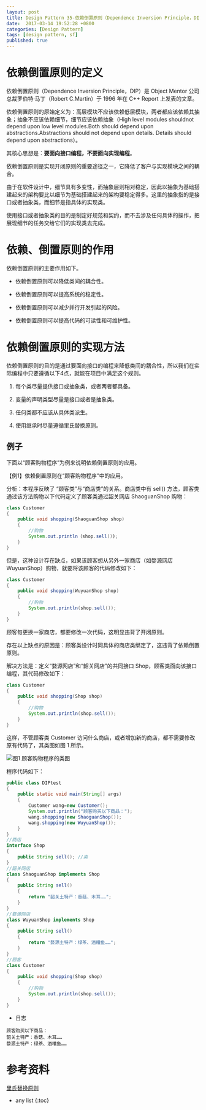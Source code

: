 ```yaml
---
layout: post
title: Design Pattern 35-依赖倒置原则（Dependence Inversion Principle，DIP）
date:  2017-03-14 19:52:28 +0800
categories: [Design Pattern]
tags: [design pattern, sf]
published: true
---
```


# 依赖倒置原则的定义

依赖倒置原则（Dependence Inversion Principle，DIP）是 Object Mentor 公司总裁罗伯特·马丁（Robert C.Martin）于 1996 年在 C++ Report 上发表的文章。

依赖倒置原则的原始定义为：高层模块不应该依赖低层模块，两者都应该依赖其抽象；抽象不应该依赖细节，细节应该依赖抽象（High level modules shouldnot depend upon low level modules.Both should depend upon abstractions.Abstractions should not depend upon details. Details should depend upon abstractions）。

其核心思想是：**要面向接口编程，不要面向实现编程**。

依赖倒置原则是实现开闭原则的重要途径之一，它降低了客户与实现模块之间的耦合。

由于在软件设计中，细节具有多变性，而抽象层则相对稳定，因此以抽象为基础搭建起来的架构要比以细节为基础搭建起来的架构要稳定得多。这里的抽象指的是接口或者抽象类，而细节是指具体的实现类。

使用接口或者抽象类的目的是制定好规范和契约，而不去涉及任何具体的操作，把展现细节的任务交给它们的实现类去完成。

# 依赖、倒置原则的作用

依赖倒置原则的主要作用如下。

- 依赖倒置原则可以降低类间的耦合性。

- 依赖倒置原则可以提高系统的稳定性。

- 依赖倒置原则可以减少并行开发引起的风险。

- 依赖倒置原则可以提高代码的可读性和可维护性。

# 依赖倒置原则的实现方法

依赖倒置原则的目的是通过要面向接口的编程来降低类间的耦合性，所以我们在实际编程中只要遵循以下4点，就能在项目中满足这个规则。

1. 每个类尽量提供接口或抽象类，或者两者都具备。

2. 变量的声明类型尽量是接口或者是抽象类。

3. 任何类都不应该从具体类派生。

4. 使用继承时尽量遵循里氏替换原则。

## 例子

下面以“顾客购物程序”为例来说明依赖倒置原则的应用。

【例1】依赖倒置原则在“顾客购物程序”中的应用。

分析：本程序反映了 “顾客类”与“商店类”的关系。商店类中有 sell() 方法，顾客类通过该方法购物以下代码定义了顾客类通过韶关网店 ShaoguanShop 购物：

```java
class Customer
{
    public void shopping(ShaoguanShop shop)
    {
        //购物
        System.out.println（shop.sell());
    }
}
```

但是，这种设计存在缺点，如果该顾客想从另外一家商店（如婺源网店 WuyuanShop）购物，就要将该顾客的代码修改如下：

```java
class Customer
{
    public void shopping(WuyuanShop shop)
    {
        //购物
        System.out.println(shop.sell());
    }
}
```

顾客每更换一家商店，都要修改一次代码，这明显违背了开闭原则。

存在以上缺点的原因是：顾客类设计时同具体的商店类绑定了，这违背了依赖倒置原则。

解决方法是：定义“婺源网店”和“韶关网店”的共同接口 Shop，顾客类面向该接口编程，其代码修改如下：

```java
class Customer
{
    public void shopping(Shop shop)
    {
        //购物
        System.out.println(shop.sell());
    }
}
```

这样，不管顾客类 Customer 访问什么商店，或者增加新的商店，都不需要修改原有代码了，其类图如图 1 所示。

![图1 顾客购物程序的类图](http://c.biancheng.net/uploads/allimg/181113/3-1Q113131610L7.gif)

程序代码如下：

```java
public class DIPtest
{
    public static void main(String[] args)
    {
        Customer wang=new Customer();
        System.out.println("顾客购买以下商品："); 
        wang.shopping(new ShaoguanShop()); 
        wang.shopping(new WuyuanShop());
    }
}
//商店
interface Shop
{
    public String sell(); //卖
}
//韶关网店
class ShaoguanShop implements Shop
{
    public String sell()
    {
        return "韶关土特产：香菇、木耳……"; 
    } 
}
//婺源网店
class WuyuanShop implements Shop
{
    public String sell()
    {
        return "婺源土特产：绿茶、酒糟鱼……"; 
    }
} 
//顾客
class Customer
{
    public void shopping(Shop shop)
    {
        //购物
        System.out.println(shop.sell()); 
    }
}
```

- 日志

```
顾客购买以下商品：
韶关土特产：香菇、木耳……
婺源土特产：绿茶、酒糟鱼……
```

# 参考资料

[里氏替换原则](http://c.biancheng.net/view/1324.html)

* any list
{:toc}
